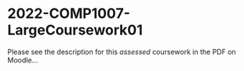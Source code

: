 # 2022-COMP1007-LargeCoursework01

Please see the description for this *assessed* coursework in the PDF on Moodle...
